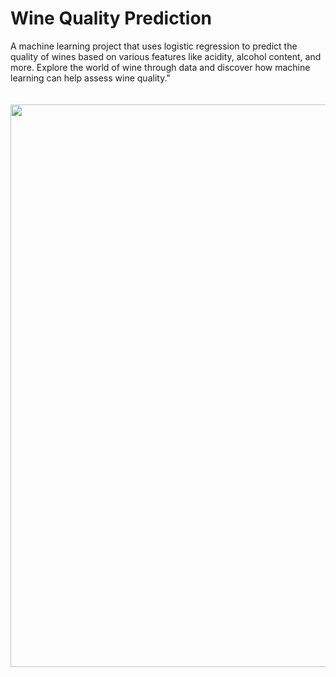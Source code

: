 # Wine Quality Prediction
A machine learning project that uses logistic regression to predict the quality of wines based on various features like acidity, alcohol content, and more. Explore the world of wine through data and discover how machine learning can help assess wine quality." 
<div style="padding-top: 20px;">
    <img src="https://images.unsplash.com/photo-1535869462434-f92cc30bf40c?ixlib=rb-4.0.3&ixid=M3wxMjA3fDB8MHxzZWFyY2h8MTN8fHdpbmV8ZW58MHx8MHx8fDA=&w=1000&q=80" width="900px" height="auto">
</div>






